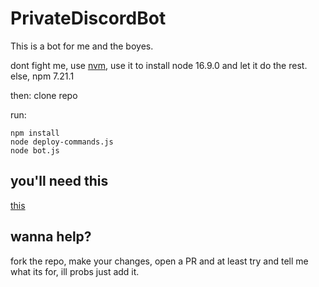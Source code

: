 # PrivateDiscordBot

This is a bot for me and the boyes. 


dont fight me, use [nvm](https://github.com/nvm-sh/nvm#installing-and-updating), use it to install node 16.9.0 and let it do the rest. else, npm 7.21.1


then:
clone repo

run:

```
npm install
node deploy-commands.js
node bot.js
```

## you'll need this

[this](https://discordjs.guide/#before-you-begin)

## wanna help?

fork the repo, make your changes, open a PR and at least try and tell me what its for, ill probs just add it. 
